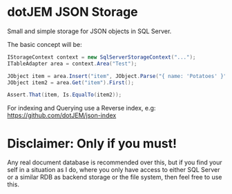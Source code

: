 dotJEM JSON Storage
===================

Small and simple storage for JSON objects in SQL Server.

The basic concept will be:

```C#
IStorageContext context = new SqlServerStorageContext("...");
ITableAdapter area = context.Area("Test");

JObject item = area.Insert("item", JObject.Parse("{ name: 'Potatoes' }"));
JObject item2 = area.Get("item").First();

Assert.That(item, Is.EqualTo(item2));
```

For indexing and Querying use a Reverse index, e.g: https://github.com/dotJEM/json-index

Disclaimer: Only if you must!
=============================

Any real document database is recommended over this, but if you find your self in a situation as I do, where you only have access to either SQL Server or a similar RDB as backend storage or the file system, then feel free to use this.
